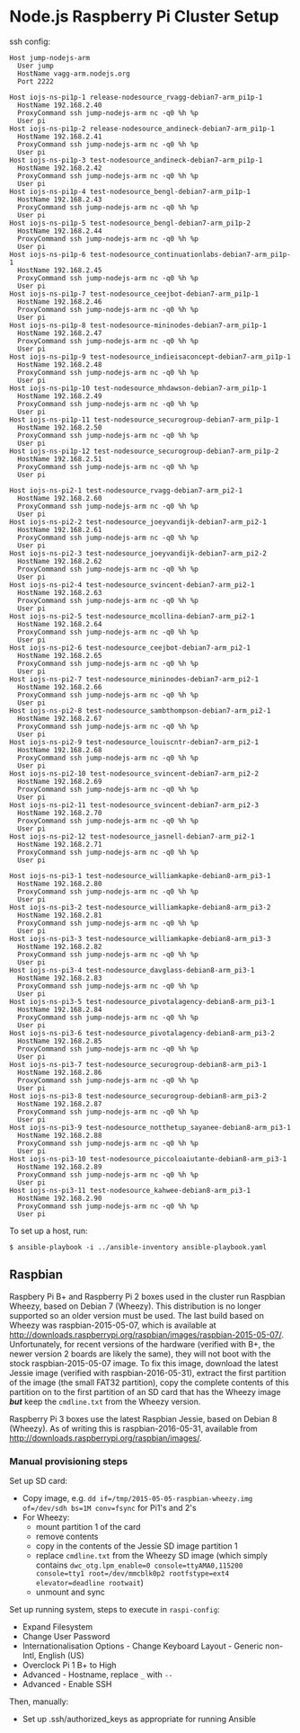 # Node.js Raspberry Pi Cluster Setup

ssh config:

```
Host jump-nodejs-arm
  User jump
  HostName vagg-arm.nodejs.org
  Port 2222

Host iojs-ns-pi1p-1 release-nodesource_rvagg-debian7-arm_pi1p-1
  HostName 192.168.2.40
  ProxyCommand ssh jump-nodejs-arm nc -q0 %h %p
  User pi
Host iojs-ns-pi1p-2 release-nodesource_andineck-debian7-arm_pi1p-1
  HostName 192.168.2.41
  ProxyCommand ssh jump-nodejs-arm nc -q0 %h %p
  User pi
Host iojs-ns-pi1p-3 test-nodesource_andineck-debian7-arm_pi1p-1
  HostName 192.168.2.42
  ProxyCommand ssh jump-nodejs-arm nc -q0 %h %p
  User pi
Host iojs-ns-pi1p-4 test-nodesource_bengl-debian7-arm_pi1p-1
  HostName 192.168.2.43
  ProxyCommand ssh jump-nodejs-arm nc -q0 %h %p
  User pi
Host iojs-ns-pi1p-5 test-nodesource_bengl-debian7-arm_pi1p-2
  HostName 192.168.2.44
  ProxyCommand ssh jump-nodejs-arm nc -q0 %h %p
  User pi
Host iojs-ns-pi1p-6 test-nodesource_continuationlabs-debian7-arm_pi1p-1
  HostName 192.168.2.45
  ProxyCommand ssh jump-nodejs-arm nc -q0 %h %p
  User pi
Host iojs-ns-pi1p-7 test-nodesource_ceejbot-debian7-arm_pi1p-1
  HostName 192.168.2.46
  ProxyCommand ssh jump-nodejs-arm nc -q0 %h %p
  User pi
Host iojs-ns-pi1p-8 test-nodesource-mininodes-debian7-arm_pi1p-1
  HostName 192.168.2.47
  ProxyCommand ssh jump-nodejs-arm nc -q0 %h %p
  User pi
Host iojs-ns-pi1p-9 test-nodesource_indieisaconcept-debian7-arm_pi1p-1
  HostName 192.168.2.48
  ProxyCommand ssh jump-nodejs-arm nc -q0 %h %p
  User pi
Host iojs-ns-pi1p-10 test-nodesource_mhdawson-debian7-arm_pi1p-1
  HostName 192.168.2.49
  ProxyCommand ssh jump-nodejs-arm nc -q0 %h %p
  User pi
Host iojs-ns-pi1p-11 test-nodesource_securogroup-debian7-arm_pi1p-1
  HostName 192.168.2.50
  ProxyCommand ssh jump-nodejs-arm nc -q0 %h %p
  User pi
Host iojs-ns-pi1p-12 test-nodesource_securogroup-debian7-arm_pi1p-2
  HostName 192.168.2.51
  ProxyCommand ssh jump-nodejs-arm nc -q0 %h %p
  User pi

Host iojs-ns-pi2-1 test-nodesource_rvagg-debian7-arm_pi2-1
  HostName 192.168.2.60
  ProxyCommand ssh jump-nodejs-arm nc -q0 %h %p
  User pi
Host iojs-ns-pi2-2 test-nodesource_joeyvandijk-debian7-arm_pi2-1
  HostName 192.168.2.61
  ProxyCommand ssh jump-nodejs-arm nc -q0 %h %p
  User pi
Host iojs-ns-pi2-3 test-nodesource_joeyvandijk-debian7-arm_pi2-2
  HostName 192.168.2.62
  ProxyCommand ssh jump-nodejs-arm nc -q0 %h %p
  User pi
Host iojs-ns-pi2-4 test-nodesource_svincent-debian7-arm_pi2-1
  HostName 192.168.2.63
  ProxyCommand ssh jump-nodejs-arm nc -q0 %h %p
  User pi
Host iojs-ns-pi2-5 test-nodesource_mcollina-debian7-arm_pi2-1
  HostName 192.168.2.64
  ProxyCommand ssh jump-nodejs-arm nc -q0 %h %p
  User pi
Host iojs-ns-pi2-6 test-nodesource_ceejbot-debian7-arm_pi2-1
  HostName 192.168.2.65
  ProxyCommand ssh jump-nodejs-arm nc -q0 %h %p
  User pi
Host iojs-ns-pi2-7 test-nodesource_mininodes-debian7-arm_pi2-1
  HostName 192.168.2.66
  ProxyCommand ssh jump-nodejs-arm nc -q0 %h %p
  User pi
Host iojs-ns-pi2-8 test-nodesource_sambthompson-debian7-arm_pi2-1
  HostName 192.168.2.67
  ProxyCommand ssh jump-nodejs-arm nc -q0 %h %p
  User pi
Host iojs-ns-pi2-9 test-nodesource_louiscntr-debian7-arm_pi2-1
  HostName 192.168.2.68
  ProxyCommand ssh jump-nodejs-arm nc -q0 %h %p
  User pi
Host iojs-ns-pi2-10 test-nodesource_svincent-debian7-arm_pi2-2
  HostName 192.168.2.69
  ProxyCommand ssh jump-nodejs-arm nc -q0 %h %p
  User pi
Host iojs-ns-pi2-11 test-nodesource_svincent-debian7-arm_pi2-3
  HostName 192.168.2.70
  ProxyCommand ssh jump-nodejs-arm nc -q0 %h %p
  User pi
Host iojs-ns-pi2-12 test-nodesource_jasnell-debian7-arm_pi2-1
  HostName 192.168.2.71
  ProxyCommand ssh jump-nodejs-arm nc -q0 %h %p
  User pi

Host iojs-ns-pi3-1 test-nodesource_williamkapke-debian8-arm_pi3-1
  HostName 192.168.2.80
  ProxyCommand ssh jump-nodejs-arm nc -q0 %h %p
  User pi
Host iojs-ns-pi3-2 test-nodesource_williamkapke-debian8-arm_pi3-2
  HostName 192.168.2.81
  ProxyCommand ssh jump-nodejs-arm nc -q0 %h %p
  User pi
Host iojs-ns-pi3-3 test-nodesource_williamkapke-debian8-arm_pi3-3
  HostName 192.168.2.82
  ProxyCommand ssh jump-nodejs-arm nc -q0 %h %p
  User pi
Host iojs-ns-pi3-4 test-nodesource_davglass-debian8-arm_pi3-1
  HostName 192.168.2.83
  ProxyCommand ssh jump-nodejs-arm nc -q0 %h %p
  User pi
Host iojs-ns-pi3-5 test-nodesource_pivotalagency-debian8-arm_pi3-1
  HostName 192.168.2.84
  ProxyCommand ssh jump-nodejs-arm nc -q0 %h %p
  User pi
Host iojs-ns-pi3-6 test-nodesource_pivotalagency-debian8-arm_pi3-2
  HostName 192.168.2.85
  ProxyCommand ssh jump-nodejs-arm nc -q0 %h %p
  User pi
Host iojs-ns-pi3-7 test-nodesource_securogroup-debian8-arm_pi3-1
  HostName 192.168.2.86
  ProxyCommand ssh jump-nodejs-arm nc -q0 %h %p
  User pi
Host iojs-ns-pi3-8 test-nodesource_securogroup-debian8-arm_pi3-2
  HostName 192.168.2.87
  ProxyCommand ssh jump-nodejs-arm nc -q0 %h %p
  User pi
Host iojs-ns-pi3-9 test-nodesource_notthetup_sayanee-debian8-arm_pi3-1
  HostName 192.168.2.88
  ProxyCommand ssh jump-nodejs-arm nc -q0 %h %p
  User pi
Host iojs-ns-pi3-10 test-nodesource_piccoloaiutante-debian8-arm_pi3-1
  HostName 192.168.2.89
  ProxyCommand ssh jump-nodejs-arm nc -q0 %h %p
  User pi
Host iojs-ns-pi3-11 test-nodesource_kahwee-debian8-arm_pi3-1
  HostName 192.168.2.90
  ProxyCommand ssh jump-nodejs-arm nc -q0 %h %p
  User pi
```

To set up a host, run:

```text
$ ansible-playbook -i ../ansible-inventory ansible-playbook.yaml
```

## Raspbian

Raspbery Pi B+ and Raspberry Pi 2 boxes used in the cluster run Raspbian Wheezy, based on Debian 7 (Wheezy). This distribution is no longer supported so an older version must be used. The last build based on Wheezy was raspbian-2015-05-07, which is available at <http://downloads.raspberrypi.org/raspbian/images/raspbian-2015-05-07/>. Unfortunately, for recent versions of the hardware (verified with B+, the newer version 2 boards are likely the same), they will not boot with the stock raspbian-2015-05-07 image. To fix this image, download the latest Jessie image (verified with raspbian-2016-05-31), extract the first partition of the image (the small FAT32 partition), copy the complete contents of this partition on to the first partition of an SD card that has the Wheezy image ***but*** keep the `cmdline.txt` from the Wheezy version.

Raspberry Pi 3 boxes use the latest Raspbian Jessie, based on Debian 8 (Wheezy). As of writing this is raspbian-2016-05-31, available from <http://downloads.raspberrypi.org/raspbian/images/>.

### Manual provisioning steps

Set up SD card:

* Copy image, e.g. `dd if=/tmp/2015-05-05-raspbian-wheezy.img of=/dev/sdh bs=1M conv=fsync` for Pi1's and 2's
* For Wheezy:
  - mount partition 1 of the card
  - remove contents
  - copy in the contents of the Jessie SD image partition 1
  - replace `cmdline.txt` from the Wheezy SD image (which simply contains `dwc_otg.lpm_enable=0 console=ttyAMA0,115200 console=tty1 root=/dev/mmcblk0p2 rootfstype=ext4 elevator=deadline rootwait`)
  - unmount and sync

Set up running system, steps to execute in `raspi-config`:

* Expand Filesystem
* Change User Password
* Internationalisation Options - Change Keyboard Layout - Generic non-Intl, English (US)
* Overclock Pi 1 B+ to High
* Advanced - Hostname, replace `_` with `--`
* Advanced - Enable SSH

Then, manually:

* Set up .ssh/authorized_keys as appropriate for running Ansible
